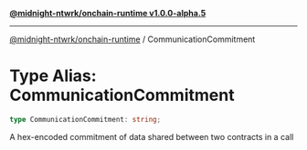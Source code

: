 [**@midnight-ntwrk/onchain-runtime v1.0.0-alpha.5**](../README.md)

***

[@midnight-ntwrk/onchain-runtime](../globals.md) / CommunicationCommitment

# Type Alias: CommunicationCommitment

```ts
type CommunicationCommitment: string;
```

A hex-encoded commitment of data shared between two contracts in a call
